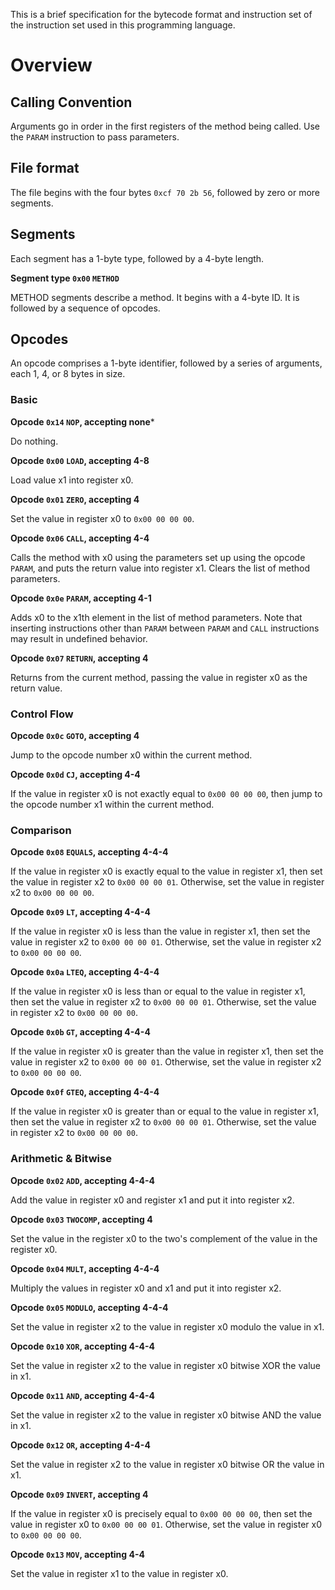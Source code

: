 This is a brief specification for the bytecode format and instruction set of the
instruction set used in this programming language.

# Overview

## Calling Convention

Arguments go in order in the first registers of the method being called. Use
the `PARAM` instruction to pass parameters.

## File format

The file begins with the four bytes `0xcf 70 2b 56`, followed by zero or more
segments.

## Segments

Each segment has a 1-byte type, followed by a 4-byte length.

**Segment type `0x00` `METHOD`**

METHOD segments describe a method. It begins with a 4-byte ID. It is followed by
a sequence of opcodes.

## Opcodes

An opcode comprises a 1-byte identifier, followed by a series of arguments, each
1, 4, or 8 bytes in size.

### Basic

**Opcode `0x14` `NOP`, accepting none***

Do nothing.

**Opcode `0x00` `LOAD`, accepting 4-8**

Load value x1 into register x0.

**Opcode `0x01` `ZERO`, accepting 4**

Set the value in register x0 to `0x00 00 00 00`.

**Opcode `0x06` `CALL`, accepting 4-4**

Calls the method with x0 using the parameters set up using the opcode `PARAM`,
and puts the return value into register x1. Clears the list of method parameters.

**Opcode `0x0e` `PARAM`, accepting 4-1**

Adds x0 to the x1th element in the list of method parameters. Note that inserting
instructions other than `PARAM` between `PARAM` and `CALL` instructions may
result in undefined behavior.

**Opcode `0x07` `RETURN`, accepting 4**

Returns from the current method, passing the value in register x0 as the return
value.

### Control Flow

**Opcode `0x0c` `GOTO`, accepting 4**

Jump to the opcode number x0 within the current method.

**Opcode `0x0d` `CJ`, accepting 4-4**

If the value in register x0 is not exactly equal to `0x00 00 00 00`, then jump
to the opcode number x1 within the current method.

### Comparison

**Opcode `0x08` `EQUALS`, accepting 4-4-4**

If the value in register x0 is exactly equal to the value in register x1, then
set the value in register x2 to `0x00 00 00 01`. Otherwise, set the value in
register x2 to `0x00 00 00 00`.

**Opcode `0x09` `LT`, accepting 4-4-4**

If the value in register x0 is less than the value in register x1, then
set the value in register x2 to `0x00 00 00 01`. Otherwise, set the value in
register x2 to `0x00 00 00 00`.

**Opcode `0x0a` `LTEQ`, accepting 4-4-4**

If the value in register x0 is less than or equal to the value in register x1,
then set the value in register x2 to `0x00 00 00 01`. Otherwise, set the value
in register x2 to `0x00 00 00 00`.

**Opcode `0x0b` `GT`, accepting 4-4-4**

If the value in register x0 is greater than the value in register x1, then
set the value in register x2 to `0x00 00 00 01`. Otherwise, set the value in
register x2 to `0x00 00 00 00`.

**Opcode `0x0f` `GTEQ`, accepting 4-4-4**

If the value in register x0 is greater than or equal to the value in register
x1, then set the value in register x2 to `0x00 00 00 01`. Otherwise, set the
value in register x2 to `0x00 00 00 00`.

### Arithmetic & Bitwise

**Opcode `0x02` `ADD`, accepting 4-4-4**

Add the value in register x0 and register x1 and put it into register x2.

**Opcode `0x03` `TWOCOMP`, accepting 4**

Set the value in the register x0 to the two's complement of the value in the
register x0.

**Opcode `0x04` `MULT`, accepting 4-4-4**

Multiply the values in register x0 and x1 and put it into register x2.

**Opcode `0x05` `MODULO`, accepting 4-4-4**

Set the value in register x2 to the value in register x0 modulo the value in x1.

**Opcode `0x10` `XOR`, accepting 4-4-4**

Set the value in register x2 to the value in register x0 bitwise XOR the value
in x1.

**Opcode `0x11` `AND`, accepting 4-4-4**

Set the value in register x2 to the value in register x0 bitwise AND the value
in x1.

**Opcode `0x12` `OR`, accepting 4-4-4**

Set the value in register x2 to the value in register x0 bitwise OR the value in
x1.

**Opcode `0x09` `INVERT`, accepting 4**

If the value in register x0 is precisely equal to `0x00 00 00 00`, then set
the value in register x0 to `0x00 00 00 01`. Otherwise, set the value in
register x0 to `0x00 00 00 00`.

**Opcode `0x13` `MOV`, accepting 4-4**

Set the value in register x1 to the value in register x0.
